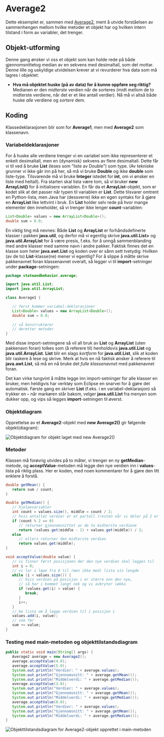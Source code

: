 # Average2

Dette eksemplet er, sammen med [Average2](Average2.md), ment å utvide forståelsen av sammenhengen mellom hvilke metoder et objekt har og hvilken intern tilstand i form av variabler, det trenger.

## Objekt-utforming

Denne gang ønsker vi oss et objekt som kan holde rede på både gjennomsnittetog median av en sekvens med desimaltall, som det mottar. Denne lille og uskyldige utvidelsen krever at vi revurderer hva data som må lagres i objektet:

- **Hva må objektet huske (på av data) for å kunne oppføre seg riktig?** Medianen er den *midterste* verdien når de sorteres (midt mellom de to midterste verdiene, når det er et like antall verdier). Nå må vi altså både huske *alle* verdiene og *sortere* dem.

## Koding

Klassedeklarasjonen blir som for **Average1**, men med **Average2** som klassenavn.

### Variabeldeklarasjoner

For å huske alle verdiene trenger vi en variabel som ikke representerer et enkelt desimaltall, men en (dynamisk) sekvens av flere desimaltall. Dette får vi til ved å bruke **List<Double>** (leses som "liste av Double") som type. (Av tekniske grunner vi ikke går inn på her, så må vi bruke **Double** og ikke **double** som liste-type. Tilsvarende må vi bruke **Integer** istedet for **int**, om vi ønsker en liste med heltall). Fra starten skal lista være tom, så vi bruker **new ArrayList<Double>()** for å initialisere variablen. En får da et **ArrayList**-objekt, som er kodet slik at det passer når typen til variablen er **List**. Dette tilsvarer omtrent en Python-lista, men Java har (dessverre) ikke en egen syntaks for å gjøre en **ArrayList** like lettvint i bruk. En **List** holder selv rede på hvor mange elementer den inneholder, så vi trenger ikke lenger **count**-variablen:

```java
List<Double> values = new ArrayList<Double>();
double sum = 0.0;
```

En viktig ting må nevnes: Både **List** og **ArrayList** er forhåndsdefinerte klasser i pakken **java.util**, og derfor må vi egentlig skrive **java.util.List>** og **java.util.ArrayList** for å være presis, f.eks. for å unngå sammenblanding med andre klasser med samme navn i andre pakker. Faktisk finnes det en klasse som heter **java.awt.List** og koden over er sånn sett tvetydig: Hvilken (av de to) **List**-klasse(ne) mener vi egentlig? For å slippe å måtte skrive pakkenavnet foran klassenavnet overalt, så legger vi til **import**-setninger under **package**-setningen:

```java
package stateandbehavior.average;

import java.util.List;
import java.util.ArrayList;

class Average1 {

   // først kommer variabel-deklarasjoner
   List<Double> values = new ArrayList<Double>();
   double sum = 0.0;
   
   // så konstruktører
   // deretter metoder
}
```

Med disse import-setningene så vil all bruk av **List** og **ArrayList** (uten pakkenavn foran) tolkes som (å referere til) henholdsvis **java.util.List** og **java.util.ArrayList**. **List** blir en slags *kortform* for **java.util.List**, slik at koden blir raskere å lese og skrive. Merk at hvis en nå faktisk ønsker å referere til **java.awt.List**, så må en nå bruke det *fulle klassenavnet* med pakkenavnet foran.

Det kan virke tungvint å måtte legge inn import-setninger for alle klasser en bruker, men heldigvis har verktøy som Eclipse en snarvei for å gjøre det automatisk. Første gang en skriver **List** (f.eks. i en variabel-deklarasjon) så trykker en **<ctrl>-<space>** når markøren står bakom, velger **java.util.List** fra menyen som dukker opp, og vips så legges **import**-setningen til øverst.

### Objektdiagram

Opprettelse av et **Average2**-objekt med **new Average2()** gir følgende objekt(diagram):

![Objektdiagram for objekt laget med **new Average2()**](Average2-object.png)

### Metoder

Klassen må forøvrig utvides på to måter, vi trenger en ny **getMedian**-metode, og **acceptValue**-metoden må legge den nye verdien inn i **values**-lista på riktig plass. Her er koden, med noen kommentarer for å gjøre den litt enklere å forstå.

```java
double getMean() {
   return sum / count;
}

double getMedian() {
   // hjelpevariabler
   int count = values.size(), middle = count / 2;
   // hvis antallet verdier er et partall (resten når vi deler på 2 er 0)
   if (count % 2 == 0)
      // returner gjennomsnittet av de to midterste verdiene
      return (values.get(middle - 1) + values.get(middle)) / 2;
   else
      // ellers returner den midterste verdien
      return values.get(middle);
}

void acceptValue(double value) {
   // vi finner først posisjonen der den nye verdien skal legges til
   int i = 0;
   // vi lar i løpe fra 0 til (men ikke med) lista sin lengde
   while (i < values.size()) {
      // hvis verdien på posisjon i er større enn den nye,
      // så har i kommet langt nok og vi avbryter løkka
      if (values.get(i) > value) {
         break;
      }
      i++;
   }
   // be lista om å legge verdien til i posisjon i
   values.add(i, value);
   // som før	
   sum += value;
}
```

### Testing med main-metoden og objekttilstandsdiagram

```java
public static void main(String[] args) {
   Average2 average = new Average2();
   average.acceptValue(4.0);
   average.acceptValue(5.0);
   System.out.println("Verdier: " + average.values);
   System.out.println("Gjennomsnitt: " + average.getMean());
   System.out.println("Middelverdi: " + average.getMedian());
   average.acceptValue(3.0);
   System.out.println("Verdier: " + average.values);
   System.out.println("Gjennomsnitt: " + average.getMean());
   System.out.println("Middelverdi: " + average.getMedian());
   average.acceptValue(0.0);
   System.out.println("Verdier: " + average.values);
   System.out.println("Gjennomsnitt: " + average.getMean());
   System.out.println("Middelverdi: " + average.getMedian());
}
```

![Objekttilstandsdiagram for Average2-objekt opprettet i **main**-metoden](Average2-object-states.png)
